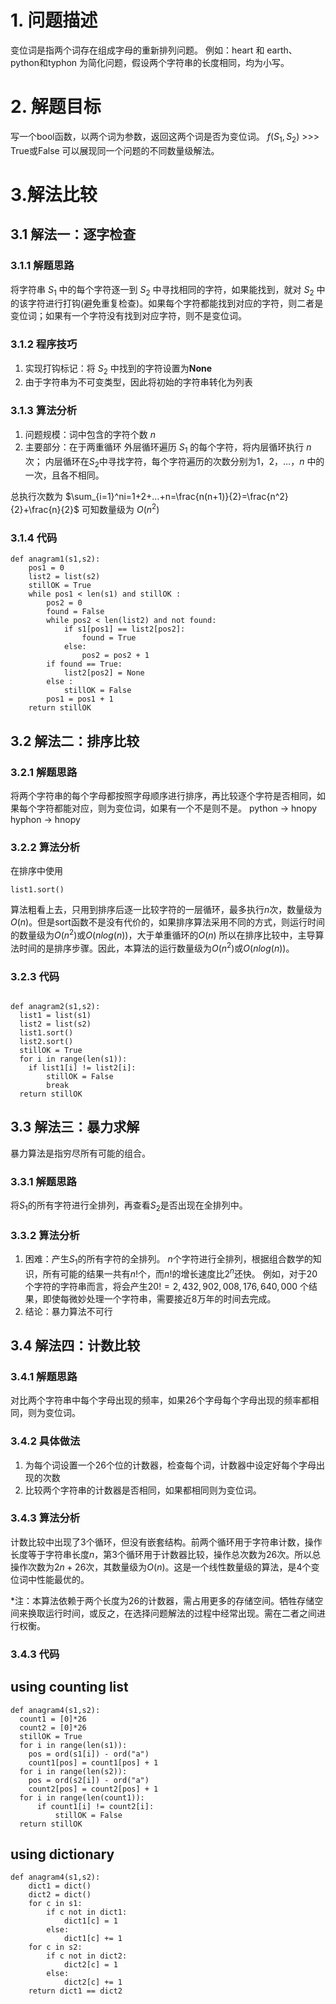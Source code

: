 # 1. 问题描述
变位词是指两个词存在组成字母的重新排列问题。
例如：heart 和 earth、python和typhon
为简化问题，假设两个字符串的长度相同，均为小写。

# 2. 解题目标
写一个bool函数，以两个词为参数，返回这两个词是否为变位词。
$f(S_1,S_2)$ >>> True或False
可以展现同一个问题的不同数量级解法。

# 3.解法比较
## 3.1 解法一：逐字检查
### 3.1.1 解题思路
将字符串 $S_1$ 中的每个字符逐一到 $S_2$ 中寻找相同的字符，如果能找到，就对 $S_2$ 中的该字符进行打钩(避免重复检查)。如果每个字符都能找到对应的字符，则二者是变位词；如果有一个字符没有找到对应字符，则不是变位词。

### 3.1.2 程序技巧
1. 实现打钩标记：将 $S_2$ 中找到的字符设置为**None**
2. 由于字符串为不可变类型，因此将初始的字符串转化为列表

### 3.1.3 算法分析
1. 问题规模：词中包含的字符个数 $n$
2. 主要部分：在于两重循环
外层循环遍历 $S_1$ 的每个字符，将内层循环执行 $n$ 次；
内层循环在$S_2$中寻找字符，每个字符遍历的次数分别为$1，2，…，n$ 中的一次，且各不相同。

总执行次数为 $\sum_{i=1}^ni=1+2+…+n=\frac{n(n+1)}{2}=\frac{n^2}{2}+\frac{n}{2}$
可知数量级为 $O(n^2)$

### 3.1.4 代码
```
def anagram1(s1,s2):
    pos1 = 0
    list2 = list(s2)
    stillOK = True
    while pos1 < len(s1) and stillOK :
        pos2 = 0
        found = False
        while pos2 < len(list2) and not found:  
            if s1[pos1] == list2[pos2]:
                found = True
            else:
                pos2 = pos2 + 1
        if found == True:
            list2[pos2] = None
        else :
            stillOK = False
        pos1 = pos1 + 1
    return stillOK
```



## 3.2 解法二：排序比较
### 3.2.1 解题思路
将两个字符串的每个字母都按照字母顺序进行排序，再比较逐个字符是否相同，如果每个字符都能对应，则为变位词，如果有一个不是则不是。
python → hnopy
hyphon → hnopy

### 3.2.2 算法分析
在排序中使用
```
list1.sort()
```
算法粗看上去，只用到排序后逐一比较字符的一层循环，最多执行$n$次，数量级为$O(n)$。但是sort函数不是没有代价的，如果排序算法采用不同的方式，则运行时间的数量级为$O(n^2)$或$O(nlog(n))$，大于单重循环的$O(n)$
所以在排序比较中，主导算法时间的是排序步骤。因此，本算法的运行数量级为$O(n^2)$或$O(nlog(n))$。

### 3.2.3 代码
```

def anagram2(s1,s2):
  list1 = list(s1)
  list2 = list(s2)
  list1.sort()
  list2.sort()
  stillOK = True
  for i in range(len(s1)):
    if list1[i] != list2[i]:
        stillOK = False
        break
  return stillOK
```

## 3.3 解法三：暴力求解
暴力算法是指穷尽所有可能的组合。
### 3.3.1 解题思路
将$S_1$的所有字符进行全排列，再查看$S_2$是否出现在全排列中。

### 3.3.2 算法分析
1. 困难：产生$S_1$的所有字符的全排列。
$n$个字符进行全排列，根据组合数学的知识，所有可能的结果一共有$n!$个，而$n!$的增长速度比$2^n$还快。
例如，对于20个字符的字符串而言，将会产生$20!=2,432,902,008,176,640,000$ 个结果，即使每微妙处理一个字符串，需要接近8万年的时间去完成。
2. 结论：暴力算法不可行



## 3.4 解法四：计数比较
### 3.4.1 解题思路
对比两个字符串中每个字母出现的频率，如果26个字母每个字母出现的频率都相同，则为变位词。
### 3.4.2 具体做法
1. 为每个词设置一个26个位的计数器，检查每个词，计数器中设定好每个字母出现的次数
2. 比较两个字符串的计数器是否相同，如果都相同则为变位词。
### 3.4.3 算法分析
计数比较中出现了3个循环，但没有嵌套结构。前两个循环用于字符串计数，操作长度等于字符串长度$n$，第3个循环用于计数器比较，操作总次数为26次。所以总操作次数为$2n+26$次，其数量级为$O(n)$。这是一个线性数量级的算法，是4个变位词中性能最优的。

*注：本算法依赖于两个长度为26的计数器，需占用更多的存储空间。牺牲存储空间来换取运行时间，或反之，在选择问题解法的过程中经常出现。需在二者之间进行权衡。

### 3.4.3 代码
## using counting list
```
def anagram4(s1,s2):
  count1 = [0]*26
  count2 = [0]*26
  stillOK = True
  for i in range(len(s1)):
    pos = ord(s1[i]) - ord("a")
    count1[pos] = count1[pos] + 1
  for i in range(len(s2)):
    pos = ord(s2[i]) - ord("a")
    count2[pos] = count2[pos] + 1
  for i in range(len(count1)):
      if count1[i] != count2[i]:
          stillOK = False
  return stillOK
```
## using dictionary
```
def anagram4(s1,s2):
    dict1 = dict()
    dict2 = dict()
    for c in s1:
        if c not in dict1:
            dict1[c] = 1
        else:
            dict1[c] += 1
    for c in s2:
        if c not in dict2:
            dict2[c] = 1
        else:
            dict2[c] += 1
    return dict1 == dict2
            
```

